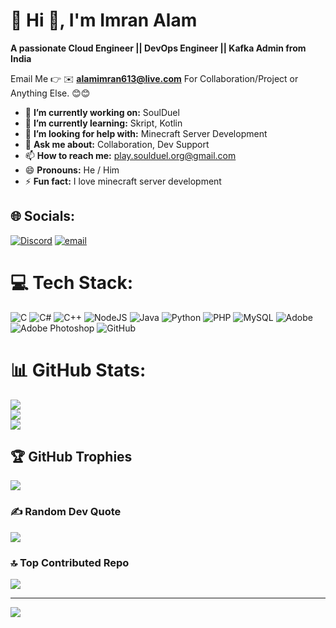 # 💫 Hi 👋, I'm Imran Alam
**A passionate Cloud Engineer || DevOps Engineer || Kafka Admin from India**

Email Me 👉 ✉️ **alamimran613@live.com** For Collaboration/Project or Anything Else. 😊😊

- 🔭 **I’m currently working on:** SoulDuel
- 🌱 **I’m currently learning:** Skript, Kotlin
- 🤔 **I’m looking for help with:** Minecraft Server Development
- 💬 **Ask me about:** Collaboration, Dev Support
- 📫 **How to reach me:** play.soulduel.org@gmail.com
- 😄 **Pronouns:** He / Him
- ⚡ **Fun fact:** I love minecraft server development

## 🌐 Socials:
[![Discord](https://img.shields.io/badge/Discord-%237289DA.svg?logo=discord&logoColor=white)](https://discord.gg/8srGGsqsU9) [![email](https://img.shields.io/badge/Email-D14836?logo=gmail&logoColor=white)](mailto:play.soulduel.org@gmail.com) 

# 💻 Tech Stack:
![C](https://img.shields.io/badge/c-%2300599C.svg?style=for-the-badge&logo=c&logoColor=white) ![C#](https://img.shields.io/badge/c%23-%23239120.svg?style=for-the-badge&logo=csharp&logoColor=white) ![C++](https://img.shields.io/badge/c++-%2300599C.svg?style=for-the-badge&logo=c%2B%2B&logoColor=white) ![NodeJS](https://img.shields.io/badge/node.js-6DA55F?style=for-the-badge&logo=node.js&logoColor=white) ![Java](https://img.shields.io/badge/java-%23ED8B00.svg?style=for-the-badge&logo=openjdk&logoColor=white) ![Python](https://img.shields.io/badge/python-3670A0?style=for-the-badge&logo=python&logoColor=ffdd54) ![PHP](https://img.shields.io/badge/php-%23777BB4.svg?style=for-the-badge&logo=php&logoColor=white) ![MySQL](https://img.shields.io/badge/mysql-4479A1.svg?style=for-the-badge&logo=mysql&logoColor=white) ![Adobe](https://img.shields.io/badge/adobe-%23FF0000.svg?style=for-the-badge&logo=adobe&logoColor=white) ![Adobe Photoshop](https://img.shields.io/badge/adobe%20photoshop-%2331A8FF.svg?style=for-the-badge&logo=adobe%20photoshop&logoColor=white) ![GitHub](https://img.shields.io/badge/github-%23121011.svg?style=for-the-badge&logo=github&logoColor=white)
# 📊 GitHub Stats:
![](https://github-readme-stats.vercel.app/api?username=isekaiihu&theme=dark&hide_border=false&include_all_commits=true&count_private=false)<br/>
![](https://nirzak-streak-stats.vercel.app/?user=isekaiihu&theme=dark&hide_border=false)<br/>
![](https://github-readme-stats.vercel.app/api/top-langs/?username=isekaiihu&theme=dark&hide_border=false&include_all_commits=true&count_private=false&layout=compact)

## 🏆 GitHub Trophies
![](https://github-profile-trophy.vercel.app/?username=isekaiihu&theme=radical&no-frame=false&no-bg=true&margin-w=4)

### ✍️ Random Dev Quote
![](https://quotes-github-readme.vercel.app/api?type=horizontal&theme=radical)

### 🔝 Top Contributed Repo
![](https://github-contributor-stats.vercel.app/api?username=isekaiihu&limit=5&theme=dark&combine_all_yearly_contributions=true)

---
[![](https://visitcount.itsvg.in/api?id=isekaiihu&icon=0&color=0)](https://visitcount.itsvg.in)

<!-- Proudly created with GPRM ( https://gprm.itsvg.in ) -->
